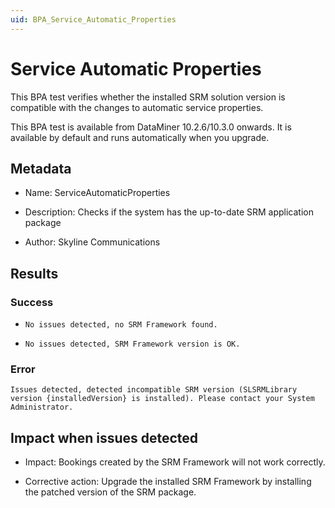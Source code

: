 ```yaml
---
uid: BPA_Service_Automatic_Properties
---
```


# Service Automatic Properties

This BPA test verifies whether the installed SRM solution version is compatible with the changes to automatic service properties.

This BPA test is available from DataMiner 10.2.6/10.3.0 onwards. It is available by default and runs automatically when you upgrade. <!-- RN 33363 -->

## Metadata

- Name: ServiceAutomaticProperties

- Description: Checks if the system has the up-to-date SRM application package

- Author: Skyline Communications

## Results

### Success

- `No issues detected, no SRM Framework found.`

- `No issues detected, SRM Framework version is OK.`

### Error

`Issues detected, detected incompatible SRM version (SLSRMLibrary version {installedVersion} is installed). Please contact your System Administrator.`

## Impact when issues detected

- Impact: Bookings created by the SRM Framework will not work correctly.

- Corrective action: Upgrade the installed SRM Framework by installing the patched version of the SRM package.
